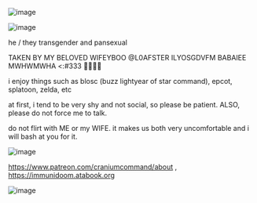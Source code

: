 ![image](https://github.com/user-attachments/assets/9cbb6c69-e6a4-4448-ab9b-10ed1418f47b)

![image](https://github.com/user-attachments/assets/aacc1a46-c552-428d-a8b0-7052aa0f3cd8)

he / they transgender and pansexual

TAKEN BY MY BELOVED WIFEYBOO @L0AFSTER ILYOSGDVFM BABAIEE MWHWMWHA <:#333 💞💞💞💞

i enjoy things such as blosc (buzz lightyear of star command), epcot, splatoon, zelda, etc

at first, i tend to be very shy and not social, so please be patient. ALSO, please do not force me to talk.

do not flirt with ME or my WIFE. it makes us both very uncomfortable and i will bash at you for it.

![image](https://github.com/user-attachments/assets/da394043-18c2-4747-b960-648d08092c75)

https://www.patreon.com/craniumcommand/about , https://immunidoom.atabook.org

![image](https://github.com/user-attachments/assets/8ac5d85d-61d8-40fe-b524-673284252403)
